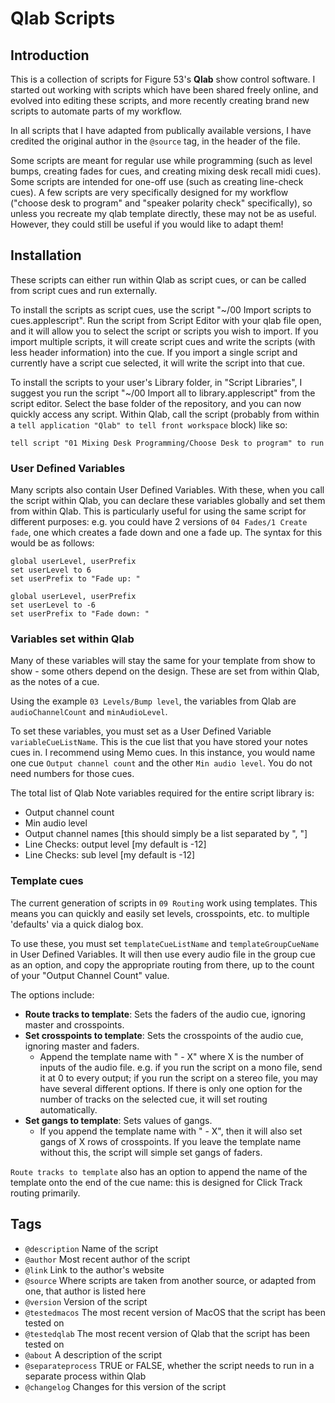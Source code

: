 # Qlab Scripts

## Introduction

This is a collection of scripts for Figure 53's **Qlab** show control software. I started out working with scripts which have been shared freely online, and evolved into editing these scripts, and more recently creating brand new scripts to automate parts of my workflow.

In all scripts that I have adapted from publically available versions, I have credited the original author in the `@source` tag, in the header of the file.

Some scripts are meant for regular use while programming (such as level bumps, creating fades for cues, and creating mixing desk recall midi cues). Some scripts are intended for one-off use (such as creating line-check cues). A few scripts are very specifically designed for my workflow ("choose desk to program" and "speaker polarity check" specifically), so unless you recreate my qlab template directly, these may not be as useful. However, they could still be useful if you would like to adapt them!

## Installation

These scripts can either run within Qlab as script cues, or can be called from script cues and run externally.

To install the scripts as script cues, use the script "~/00 Import scripts to cues.applescript". Run the script from Script Editor with your qlab file open, and it will allow you to select the script or scripts you wish to import. If you import multiple scripts, it will create script cues and write the scripts (with less header information) into the cue. If you import a single script and currently have a script cue selected, it will write the script into that cue.

To install the scripts to your user's Library folder, in "Script Libraries", I suggest you run the script "~/00 Import all to library.applescript" from the script editor. Select the base folder of the repository, and you can now quickly access any script. Within Qlab, call the script (probably from within a `tell application "Qlab" to tell front workspace` block) like so:

`tell script "01 Mixing Desk Programming/Choose Desk to program" to run`

### User Defined Variables

Many scripts also contain User Defined Variables. With these, when you call the script within Qlab, you can declare these variables globally and set them from within Qlab. This is particularly useful for using the same script for different purposes: e.g. you could have 2 versions of `04 Fades/1 Create fade`, one which creates a fade down and one a fade up. The syntax for this would be as follows:

```applescript
global userLevel, userPrefix
set userLevel to 6
set userPrefix to "Fade up: "
```

```applescript
global userLevel, userPrefix
set userLevel to -6
set userPrefix to "Fade down: "
```

### Variables set within Qlab

Many of these variables will stay the same for your template from show to show - some others depend on the design. These are set from within Qlab, as the notes of a cue.

Using the example `03 Levels/Bump level`, the variables from Qlab are `audioChannelCount` and `minAudioLevel`.

To set these variables, you must set as a User Defined Variable `variableCueListName`. This is the cue list that you have stored your notes cues in. I recommend using Memo cues. In this instance, you would name one cue `Output channel count` and the other `Min audio level`. You do not need numbers for those cues.

The total list of Qlab Note variables required for the entire script library is:
- Output channel count
- Min audio level
- Output channel names [this should simply be a list separated by ", "]
- Line Checks: output level [my default is -12]
- Line Checks: sub level [my default is -12]

### Template cues

The current generation of scripts in `09 Routing` work using templates. This means you can quickly and easily set levels, crosspoints, etc. to multiple 'defaults' via a quick dialog box.

To use these, you must set `templateCueListName` and `templateGroupCueName` in User Defined Variables. It will then use every audio file in the group cue as an option, and copy the appropriate routing from there, up to the count of your "Output Channel Count" value.

The options include: 
- __Route tracks to template__: Sets the faders of the audio cue, ignoring master and crosspoints.
- __Set crosspoints to template__: Sets the crosspoints of the audio cue, ignoring master and faders.
  - Append the template name with " - X" where X is the number of inputs of the audio file. e.g. if you run the script on a mono file, send it at 0 to every output; if you run the script on a stereo file, you may have several different options. If there is only one option for the number of tracks on the selected cue, it will set routing automatically.
- __Set gangs to template__: Sets values of gangs.
  - If you append the template name with " - X", then it will also set gangs of X rows of crosspoints. If you leave the template name without this, the script will simple set gangs of faders.

`Route tracks to template` also has an option to append the name of the template onto the end of the cue name: this is designed for Click Track routing primarily.

## Tags

- `@description` Name of the script
- `@author` Most recent author of the script
- `@link` Link to the author's website
- `@source` Where scripts are taken from another source, or adapted from one, that author is listed here
- `@version` Version of the script
- `@testedmacos` The most recent version of MacOS that the script has been tested on
- `@testedqlab` The most recent version of Qlab that the script has been tested on
- `@about` A description of the script
- `@separateprocess` TRUE or FALSE, whether the script needs to run in a separate process within Qlab
- `@changelog` Changes for this version of the script
